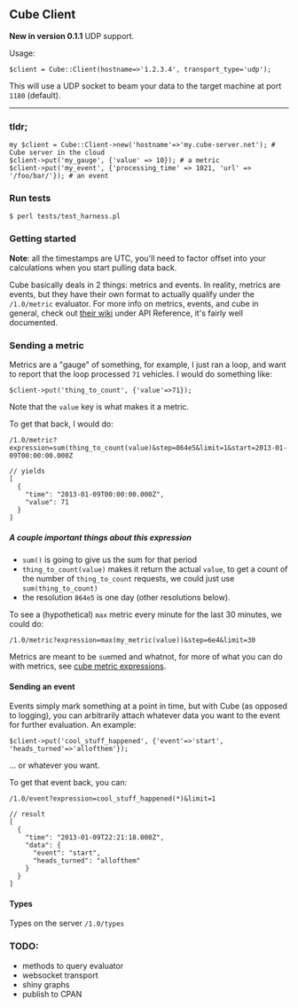Cube Client
---
**New in version 0.1.1** UDP support.

Usage:
```
$client = Cube::Client(hostname=>'1.2.3.4', transport_type='udp');
```
This will use a UDP socket to beam your data to the target machine at port `1180` (default).


---

### tldr;
```
my $client = Cube::Client->new('hostname'=>'my.cube-server.net'); # Cube server in the cloud
$client->put('my_gauge', {'value' => 10}); # a metric
$client->put('my_event', {'processing_time' => 1021, 'url' => '/foo/bar/'}); # an event

```

### Run tests
```
$ perl tests/test_harness.pl
```

### Getting started

**Note**: all the timestamps are UTC, you'll need to factor offset into your calculations
when you start pulling data back.

Cube basically deals in 2 things: metrics and events. In reality, metrics are events, but they 
have their own format to actually qualify under the `/1.0/metric` evaluator. For more info on
metrics, events, and cube in general, check out [their wiki](https://github.com/square/cube/wiki)
under API Reference, it's fairly well documented.

### Sending a metric
Metrics are a "gauge" of something, for example, I just ran a loop, and want to report that the 
loop processed `71` vehicles. I would do something like:

```
$client->put('thing_to_count', {'value'=>71});
```
Note that the `value` key is what makes it a metric. 


To get that back, I would do:

```
/1.0/metric?expression=sum(thing_to_count(value)&step=864e5&limit=1&start=2013-01-09T00:00:00.000Z

// yields
[
  {
    "time": "2013-01-09T00:00:00.000Z",
    "value": 71
  }
]

```
##### A couple important things about this expression

 * `sum()` is going to give us the sum for that period
 * `thing_to_count(value)` makes it return the actual `value`, to get a count of the number of `thing_to_count` requests, we could just use `sum(thing_to_count)`
 * the resolution `864e5` is one day (other resolutions below).

To see a (hypothetical) `max` metric every minute for the last 30 minutes, we could do:

```
/1.0/metric?expression=max(my_metric(value))&step=6e4&limit=30
```

Metrics are meant to be `sum`med and whatnot, for more of what you can do with metrics, see
[cube metric expressions](https://github.com/square/cube/wiki/Queries).


#### Sending an event
Events simply mark something at a point in time, but with Cube (as opposed to logging), you can
arbitrarily attach whatever data you want to the event for further evaluation. An example:

```
$client->put('cool_stuff_happened', {'event'=>'start', 'heads_turned'=>'allofthem'});
```
... or whatever you want.

To get that event back, you can:

```
/1.0/event?expression=cool_stuff_happened(*)&limit=1

// result
[
  {
    "time": "2013-01-09T22:21:18.000Z",
    "data": {
      "event": "start",
      "heads_turned": "allofthem"
    }
  }
]

```

#### Types
Types on the server `/1.0/types`


### TODO:

 * methods to query evaluator
 * websocket transport
 * shiny graphs
 * publish to CPAN

